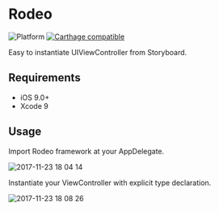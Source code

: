 # Rodeo

![Platform](https://img.shields.io/badge/platforms-iOS%209.0+-333333.svg) [![Carthage compatible](https://img.shields.io/badge/Carthage-compatible-4BC51D.svg?style=flat)](https://github.com/Carthage/Carthage)

Easy to instantiate UIViewController from Storyboard.

## Requirements

- iOS 9.0+
- Xcode 9

## Usage

Import Rodeo framework at your AppDelegate.

![2017-11-23 18 04 14](https://user-images.githubusercontent.com/2027132/33165063-cad0aca8-d078-11e7-9ab2-c5673d8dfb86.png)

Instantiate your ViewController with explicit type declaration.

![2017-11-23 18 08 26](https://user-images.githubusercontent.com/2027132/33165227-5cefd5e6-d079-11e7-8414-e539f42294ec.png)
